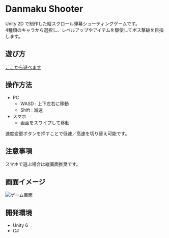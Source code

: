 # Danmaku Shooter
Unity 2D で制作した縦スクロール弾幕シューティングゲームです。  
4種類のキャラから選択し、レベルアップやアイテムを駆使してボス撃破を目指します。


## 遊び方
[ここから遊べます](https://skyreach114.github.io/DanmakuShooter/)


## 操作方法
- PC  
  - WASD : 上下左右に移動
  - Shift : 減速 
- スマホ  
  - 画面をスワイプして移動

速度変更ボタンを押すことで低速／高速を切り替え可能です。


## 注意事項
スマホで遊ぶ場合は縦画面推奨です。


## 画面イメージ
 ![ゲーム画面](https://github.com/user-attachments/assets/5a5ce924-f477-4571-a54d-1eafeba35598)


 
## 開発環境
- Unity 6
- C#
